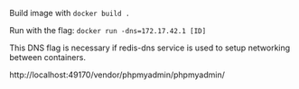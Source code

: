 Build image with `docker build .`

Run with the flag: `docker run -dns=172.17.42.1 [ID]`

This DNS flag is necessary if redis-dns service is used to setup networking between containers.

http://localhost:49170/vendor/phpmyadmin/phpmyadmin/

